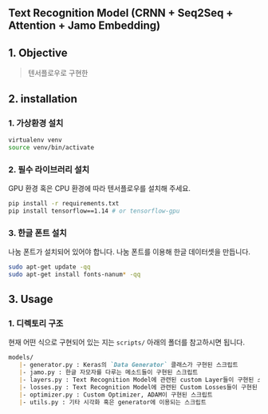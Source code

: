Text Recognition Model (CRNN + Seq2Seq + Attention + Jamo Embedding)
---

## 1. Objective

> 텐서플로우로 구현한  

## 2. installation

### 1. 가상환경 설치
```bash
virtualenv venv
source venv/bin/activate 
``` 
### 2. 필수 라이브러리 설치

GPU 환경 혹은 CPU 환경에 따라 텐서플로우를 설치해 주세요.
````bash
pip install -r requirements.txt
pip install tensorflow==1.14 # or tensorflow-gpu
````

### 3. 한글 폰트 설치

나눔 폰트가 설치되어 있어야 합니다. 나눔 폰트를 이용해 한글 데이터셋을 만듭니다.
````bash
sudo apt-get update -qq
sudo apt-get install fonts-nanum* -qq
````

## 3. Usage

### 1. 디렉토리 구조

현재 어떤 식으로 구현되어 있는 지는 `scripts/` 아래의 폴더를 참고하시면 됩니다. <br>
````markdown
models/
   |- generator.py : Keras의 `Data Generator` 클래스가 구현된 스크립트 
   |- jamo.py : 한글 자모자를 다루는 메소드들이 구현된 스크립트
   |- layers.py : Text Recognition Model에 관련된 custom Layer들이 구현된 스크립트
   |- losses.py : Text Recognition Model에 관련된 Custom Losses들이 구현된 스크립트 
   |- optimizer.py : Custom Optimizer, ADAM이 구현된 스크립트
   |- utils.py : 기타 시각화 혹은 generator에 이용되는 스크립트
````
